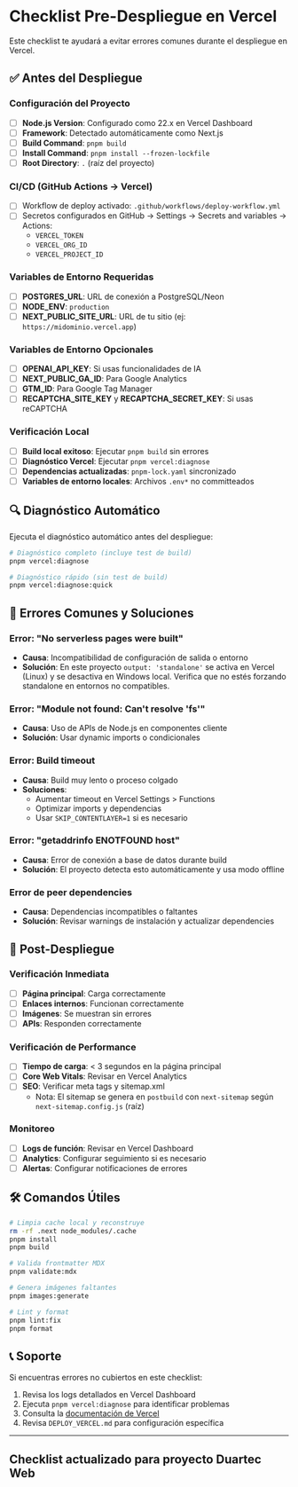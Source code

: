 # Checklist Pre-Despliegue en Vercel

Este checklist te ayudará a evitar errores comunes durante el despliegue en Vercel.

## ✅ Antes del Despliegue

### Configuración del Proyecto

- [ ] **Node.js Version**: Configurado como 22.x en Vercel Dashboard
- [ ] **Framework**: Detectado automáticamente como Next.js
- [ ] **Build Command**: `pnpm build`
- [ ] **Install Command**: `pnpm install --frozen-lockfile`
- [ ] **Root Directory**: `.` (raíz del proyecto)

### CI/CD (GitHub Actions → Vercel)

- [ ] Workflow de deploy activado: `.github/workflows/deploy-workflow.yml`
- [ ] Secretos configurados en GitHub → Settings → Secrets and variables → Actions:
  - `VERCEL_TOKEN`
  - `VERCEL_ORG_ID`
  - `VERCEL_PROJECT_ID`
  
### Variables de Entorno Requeridas

- [ ] **POSTGRES_URL**: URL de conexión a PostgreSQL/Neon
- [ ] **NODE_ENV**: `production`
- [ ] **NEXT_PUBLIC_SITE_URL**: URL de tu sitio (ej: `https://midominio.vercel.app`)

### Variables de Entorno Opcionales

- [ ] **OPENAI_API_KEY**: Si usas funcionalidades de IA
- [ ] **NEXT_PUBLIC_GA_ID**: Para Google Analytics
- [ ] **GTM_ID**: Para Google Tag Manager
- [ ] **RECAPTCHA_SITE_KEY** y **RECAPTCHA_SECRET_KEY**: Si usas reCAPTCHA

### Verificación Local

- [ ] **Build local exitoso**: Ejecutar `pnpm build` sin errores
- [ ] **Diagnóstico Vercel**: Ejecutar `pnpm vercel:diagnose`
- [ ] **Dependencias actualizadas**: `pnpm-lock.yaml` sincronizado
- [ ] **Variables de entorno locales**: Archivos `.env*` no committeados

## 🔍 Diagnóstico Automático

Ejecuta el diagnóstico automático antes del despliegue:

```bash
# Diagnóstico completo (incluye test de build)
pnpm vercel:diagnose

# Diagnóstico rápido (sin test de build)
pnpm vercel:diagnose:quick
```

## 🚨 Errores Comunes y Soluciones

### Error: "No serverless pages were built"

- **Causa**: Incompatibilidad de configuración de salida o entorno
- **Solución**: En este proyecto `output: 'standalone'` se activa en Vercel (Linux) y se desactiva en Windows local. Verifica que no estés forzando standalone en entornos no compatibles.

### Error: "Module not found: Can't resolve 'fs'"

- **Causa**: Uso de APIs de Node.js en componentes cliente
- **Solución**: Usar dynamic imports o condicionales

### Error: Build timeout

- **Causa**: Build muy lento o proceso colgado
- **Soluciones**:
  - Aumentar timeout en Vercel Settings > Functions
  - Optimizar imports y dependencias
  - Usar `SKIP_CONTENTLAYER=1` si es necesario

### Error: "getaddrinfo ENOTFOUND host"

- **Causa**: Error de conexión a base de datos durante build
- **Solución**: El proyecto detecta esto automáticamente y usa modo offline

### Error de peer dependencies

- **Causa**: Dependencias incompatibles o faltantes
- **Solución**: Revisar warnings de instalación y actualizar dependencies

## 📝 Post-Despliegue

### Verificación Inmediata

- [ ] **Página principal**: Carga correctamente
- [ ] **Enlaces internos**: Funcionan correctamente
- [ ] **Imágenes**: Se muestran sin errores
- [ ] **APIs**: Responden correctamente

### Verificación de Performance

- [ ] **Tiempo de carga**: < 3 segundos en la página principal
- [ ] **Core Web Vitals**: Revisar en Vercel Analytics
- [ ] **SEO**: Verificar meta tags y sitemap.xml
  - Nota: El sitemap se genera en `postbuild` con `next-sitemap` según `next-sitemap.config.js` (raíz)

### Monitoreo

- [ ] **Logs de función**: Revisar en Vercel Dashboard
- [ ] **Analytics**: Configurar seguimiento si es necesario
- [ ] **Alertas**: Configurar notificaciones de errores

## 🛠️ Comandos Útiles

```bash
# Limpia cache local y reconstruye
rm -rf .next node_modules/.cache
pnpm install
pnpm build

# Valida frontmatter MDX
pnpm validate:mdx

# Genera imágenes faltantes
pnpm images:generate

# Lint y format
pnpm lint:fix
pnpm format
```

## 📞 Soporte

Si encuentras errores no cubiertos en este checklist:

1. Revisa los logs detallados en Vercel Dashboard
2. Ejecuta `pnpm vercel:diagnose` para identificar problemas
3. Consulta la [documentación de Vercel](https://vercel.com/docs)
4. Revisa `DEPLOY_VERCEL.md` para configuración específica

---

## Checklist actualizado para proyecto Duartec Web
